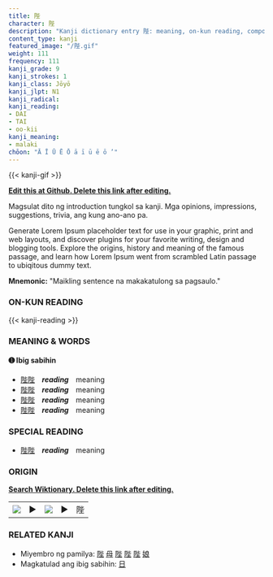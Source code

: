 ```yaml
---
title: 陛
character: 陛
description: "Kanji dictionary entry 陛: meaning, on-kun reading, compounds, origin, related kanji"
content_type: kanji
featured_image: "/陛.gif"
weight: 111
frequency: 111
kanji_grade: 9
kanji_strokes: 1
kanji_class: Jōyō
kanji_jlpt: N1
kanji_radical: 
kanji_reading: 
- DAI
- TAI
- oo-kii
kanji_meaning:
- malaki
chōon: "Ā Ī Ū Ē Ō ā ī ū ē ō ’"
---
```

[//]: # (Don't edit the line below. Kanji animated GIF code is automatically generated.)
{{< kanji-gif >}}

[//]: # (Edit below this line.)

**[Edit this at Github. Delete this link after editing.](https://github.com/tim0g/tim/tree/main/content/kanji/陛/index.md)**

Magsulat dito ng introduction tungkol sa kanji. Mga opinions, impressions, suggestions, trivia, ang kung ano-ano pa.

Generate Lorem Ipsum placeholder text for use in your graphic, print and web layouts, and discover plugins for your favorite writing, design and blogging tools. Explore the origins, history and meaning of the famous passage, and learn how Lorem Ipsum went from scrambled Latin passage to ubiqitous dummy text.
 
**Mnemonic:** "Maikling sentence na makakatulong sa pagsaulo."

### ON-KUN READING

[//]: # (Don't edit the line below. ON-KUN READING code is automatically generated.)
{{< kanji-reading >}}

### MEANING & WORDS

#### ➊ **Ibig sabihin**
  - [陛](../陛)[陛](../陛)　***reading***　meaning
  - [陛](../陛)[陛](../陛)　***reading***　meaning
  - [陛](../陛)[陛](../陛)　***reading***　meaning
  - [陛](../陛)[陛](../陛)　***reading***　meaning

### SPECIAL READING
  - [陛](../陛)[陛](../陛)　***reading***　meaning

### ORIGIN

**[Search Wiktionary. Delete this link after editing.](https://wiktionary.org/wiki/陛)**
<table class="kanji-table"><tr><td>
<img src="60px-陛-bronze.svg.png">
</td><td>▶</td><td>
<img src="60px-陛-oracle.svg.png">
</td><td>▶</td>
<td class="kanji-origin">陛</td>
</tr></table>

### RELATED KANJI
- Miyembro ng pamilya: [陛](../陛) [母](../母) [陛](../陛) [陛](../陛) [陛](../陛) [娘](../娘)
- Magkatulad ang ibig sabihin: [日](../日)
